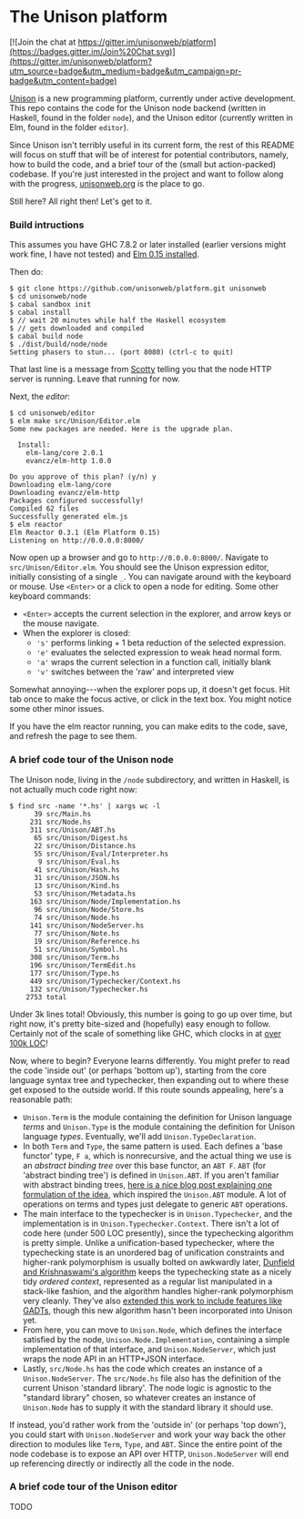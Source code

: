 The Unison platform
======

[![Join the chat at https://gitter.im/unisonweb/platform](https://badges.gitter.im/Join%20Chat.svg)](https://gitter.im/unisonweb/platform?utm_source=badge&utm_medium=badge&utm_campaign=pr-badge&utm_content=badge)

[Unison](http://unisonweb.org) is a new programming platform, currently under active development. This repo contains the code for the Unison node backend (written in Haskell, found in the folder `node`), and the Unison editor (currently written in Elm, found in the folder `editor`).

Since Unison isn't terribly useful in its current form, the rest of this README will focus on stuff that will be of interest for potential contributors, namely, how to build the code, and a brief tour of the (small but action-packed) codebase. If you're just interested in the project and want to follow along with the progress, [unisonweb.org](http://unisonweb.org) is the place to go.

Still here? All right then! Let's get to it.

### Build intructions

This assumes you have GHC 7.8.2 or later installed (earlier versions might work fine, I have not tested) and [Elm 0.15 installed](http://elm-lang.org/Install.elm).

Then do:

```
$ git clone https://github.com/unisonweb/platform.git unisonweb
$ cd unisonweb/node
$ cabal sandbox init
$ cabal install
$ // wait 20 minutes while half the Haskell ecosystem
$ // gets downloaded and compiled
$ cabal build node
$ ./dist/build/node/node
Setting phasers to stun... (port 8080) (ctrl-c to quit)
```

That last line is a message from [Scotty](https://hackage.haskell.org/package/scotty) telling you that the node HTTP server is running. Leave that running for now.

Next, the _editor_:

```
$ cd unisonweb/editor
$ elm make src/Unison/Editor.elm
Some new packages are needed. Here is the upgrade plan.

  Install:
    elm-lang/core 2.0.1
    evancz/elm-http 1.0.0

Do you approve of this plan? (y/n) y
Downloading elm-lang/core
Downloading evancz/elm-http
Packages configured successfully!
Compiled 62 files                                                   
Successfully generated elm.js
$ elm reactor
Elm Reactor 0.3.1 (Elm Platform 0.15)
Listening on http://0.0.0.0:8000/
```

Now open up a browser and go to `http://0.0.0.0:8000/`. Navigate to `src/Unison/Editor.elm`. You should see the Unison expression editor, initially consisting of a single `_`. You can navigate around with the keyboard or mouse. Use `<Enter>` or a click to open a node for editing. Some other keyboard commands:

* `<Enter>` accepts the current selection in the explorer, and arrow keys or the mouse navigate.
* When the explorer is closed: 
    * `'s'` performs linking + 1 beta reduction of the selected expression. 
    * `'e'` evaluates the selected expression to weak head normal form.
    * `'a'` wraps the current selection in a function call, initially blank
    * `'v'` switches between the 'raw' and interpreted view

Somewhat annoying---when the explorer pops up, it doesn't get focus. Hit tab once to make the focus active, or click in the text box. You might notice some other minor issues.

If you have the elm reactor running, you can make edits to the code, save, and refresh the page to see them.

### A brief code tour of the Unison node

The Unison node, living in the `/node` subdirectory, and written in Haskell, is not actually much code right now:

```
$ find src -name '*.hs' | xargs wc -l
      39 src/Main.hs
     231 src/Node.hs
     311 src/Unison/ABT.hs
      65 src/Unison/Digest.hs
      22 src/Unison/Distance.hs
      55 src/Unison/Eval/Interpreter.hs
       9 src/Unison/Eval.hs
      41 src/Unison/Hash.hs
      31 src/Unison/JSON.hs
      13 src/Unison/Kind.hs
      53 src/Unison/Metadata.hs
     163 src/Unison/Node/Implementation.hs
      96 src/Unison/Node/Store.hs
      74 src/Unison/Node.hs
     141 src/Unison/NodeServer.hs
      77 src/Unison/Note.hs
      19 src/Unison/Reference.hs
      51 src/Unison/Symbol.hs
     308 src/Unison/Term.hs
     196 src/Unison/TermEdit.hs
     177 src/Unison/Type.hs
     449 src/Unison/Typechecker/Context.hs
     132 src/Unison/Typechecker.hs
    2753 total
```

Under 3k lines total! Obviously, this number is going to go up over time, but right now, it's pretty bite-sized and (hopefully) easy enough to follow. Certainly not of the scale of something like GHC, which clocks in at [over 100k LOC](http://www.aosabook.org/en/ghc.html)!

Now, where to begin? Everyone learns differently. You might prefer to read the code 'inside out' (or perhaps 'bottom up'), starting from the core language syntax tree and typechecker, then expanding out to where these get exposed to the outside world. If this route sounds appealing, here's a reasonable path:

* `Unison.Term` is the module containing the definition for Unison language _terms_ and `Unison.Type` is the module containing the definition for Unison language _types_. Eventually, we'll add `Unison.TypeDeclaration`.
* In both `Term` and `Type`, the same pattern is used. Each defines a 'base functor' type, `F a`, which is nonrecursive, and the actual thing we use is an _abstract binding tree_ over this base functor, an `ABT F`. `ABT` (for 'abstract binding tree') is defined in `Unison.ABT`. If you aren't familiar with abstract binding trees, [here is a nice blog post explaining one formulation of the idea](http://semantic-domain.blogspot.com/2015/03/abstract-binding-trees.html), which inspired the `Unison.ABT` module. A lot of operations on terms and types just delegate to generic `ABT` operations. 
* The main interface to the typechecker is in `Unison.Typechecker`, and the implementation is in `Unison.Typechecker.Context`. There isn't a lot of code here (under 500 LOC presently), since the typechecking algorithm is pretty simple. Unlike a unification-based typechecker, where the typechecking state is an unordered bag of unification constraints and higher-rank polymorphism is usually bolted on awkwardly later, [Dunfield and Krishnaswami's algorithm](http://www.mpi-sws.org/~neelk/bidir.pdf) keeps the typechecking state as a nicely tidy _ordered context_, represented as a regular list manipulated in a stack-like fashion, and the algorithm handles higher-rank polymorphism very cleanly. They've also [extended this work to include features like GADTs](http://semantic-domain.blogspot.com/2015/03/new-draft-sound-and-complete.html), though this new algorithm hasn't been incorporated into Unison yet.
* From here, you can move to `Unison.Node`, which defines the interface satisfied by the node, `Unison.Node.Implementation`, containing a simple implementation of that interface, and `Unison.NodeServer`, which just wraps the node API in an HTTP+JSON interface.
* Lastly, `src/Node.hs` has the code which creates an instance of a `Unison.NodeServer`. The `src/Node.hs` file also has the definition of the current Unison 'standard library'. The node logic is agnostic to the "standard library" chosen, so whatever creates an instance of `Unison.Node` has to supply it with the standard library it should use.

If instead, you'd rather work from the 'outside in' (or perhaps 'top down'), you could start with `Unison.NodeServer` and work your way back the other direction to modules like `Term`, `Type`, and `ABT`. Since the entire point of the node codebase is to expose an API over HTTP, `Unison.NodeServer` will end up referencing directly or indirectly all the code in the node.

### A brief code tour of the Unison editor

TODO

